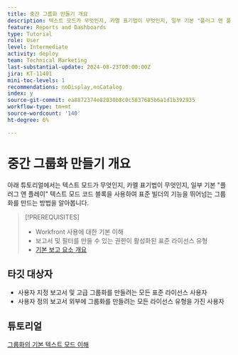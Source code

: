 ```yaml
---
title: 중간 그룹화 만들기 개요
description: 텍스트 모드가 무엇인지, 카멜 표기법이 무엇인지, 일부 기본 "플러그 앤 플레이" 텍스트 모드 코드 블록을 사용하여 표준 빌더의 기능을 뛰어넘는 그룹화를 만드는 방법에 대해 알아봅니다.
feature: Reports and Dashboards
type: Tutorial
role: User
level: Intermediate
activity: deploy
team: Technical Marketing
last-substantial-update: 2024-08-23T00:00:00Z
jira: KT-11401
mini-toc-levels: 1
recommendations: noDisplay,noCatalog
index: y
source-git-commit: ea8872374e82030b8c0c5837685b6a1d1b392935
workflow-type: tm+mt
source-wordcount: '140'
ht-degree: 6%

---
```



# 중간 그룹화 만들기 개요

아래 튜토리얼에서는 텍스트 모드가 무엇인지, 카멜 표기법이 무엇인지, 일부 기본 &quot;플러그 앤 플레이&quot; 텍스트 모드 코드 블록을 사용하여 표준 빌더의 기능을 뛰어넘는 그룹화를 만드는 방법을 알아봅니다.

>[!PREREQUISITES]
>
>* Workfront 사용에 대한 기본 이해
>* 보고서 및 필터를 만들 수 있는 권한이 활성화된 표준 라이선스 유형
>* [기본 보고 요소 개요](https://experienceleague.adobe.com/?recommended=Workfront-U-1-2022.1.reporting)

## 타깃 대상자

* 사용자 지정 보고서 및 고급 그룹화를 만들려는 모든 표준 라이선스 사용자
* 사용자 정의 보고서 외부에 그룹화를 만들려는 모든 라이선스 유형을 가진 사용자


## 튜토리얼

[그룹화의 기본 텍스트 모드 이해](/help/reporting/intermediate-reporting/basic-text-mode-for-groupings.md)

